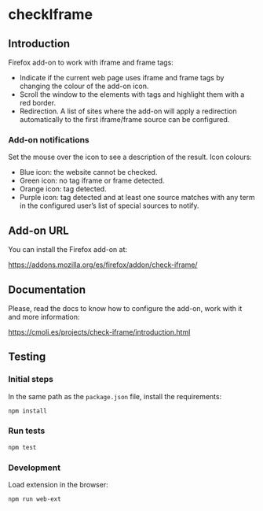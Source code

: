 # checkIframe

## Introduction

Firefox add-on to work with iframe and frame tags:

- Indicate if the current web page uses iframe and frame tags by changing the colour of the add-on icon.
- Scroll the window to the elements with tags and highlight them with a red border.
- Redirection. A list of sites where the add-on will apply a redirection automatically to the first iframe/frame source can be configured.

### Add-on notifications

Set the mouse over the icon to see a description of the result. Icon colours: 

- Blue icon: the website cannot be checked.
- Green icon: no tag iframe or frame detected.
- Orange icon: tag detected.
- Purple icon: tag detected and at least one source matches with any term in the configured user’s list of special sources to notify.

## Add-on URL

You can install the Firefox add-on at:

<https://addons.mozilla.org/es/firefox/addon/check-iframe/>

## Documentation

Please, read the docs to know how to configure the add-on, work with it and more information:

<https://cmoli.es/projects/check-iframe/introduction.html>

## Testing

### Initial steps

In the same path as the `package.json` file, install the requirements:

```bash
npm install
```

### Run tests

```bash
npm test
```

### Development

Load extension in the browser:

```bash
npm run web-ext
```
